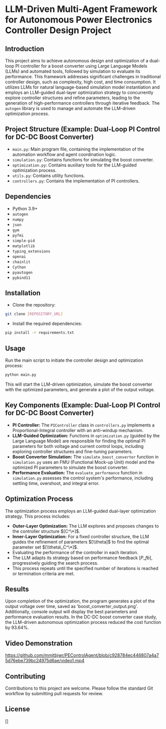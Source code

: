 
# LLM-Driven Multi-Agent Framework for Autonomous Power Electronics Controller Design Project

## Introduction
This project aims to achieve autonomous design and optimization of a dual-loop PI controller for a boost converter using Large Language Models (LLMs) and automated tools, followed by simulation to evaluate its performance. This framework addresses significant challenges in traditional controller design, such as complexity, high cost, and time consumption. It utilizes LLMs for natural language-based simulation model instantiation and employs an LLM-guided dual-layer optimization strategy to concurrently explore controller structures and refine parameters, leading to the generation of high-performance controllers through iterative feedback. The `autogen` library is used to manage and automate the LLM-driven optimization process.

## Project Structure (Example: Dual-Loop PI Control for DC-DC Boost Converter)
- `main.py`: Main program file, containing the implementation of the automation workflow and agent coordination logic.
- `simulation.py`: Contains functions for simulating the boost converter.
- `optimization.py`: Contains auxiliary tools for the LLM-guided optimization process.
- `utils.py`: Contains utility functions.
- `controllers.py`: Contains the implementation of PI controllers.

## Dependencies
- Python 3.9+
- `autogen`
- `numpy`
- `json`
- `gym`
- `pyfmi`
- `simple-pid`
- `matplotlib`
- `typing_extensions`
- `openai`
- `chainlit`
- `Cython`
- `pyautogen`
- `pybind11`

## Installation
- Clone the repository:
```bash
git clone [REPOSITORY_URL]
````

  - Install the required dependencies:

<!-- end list -->

```bash
pip install -r requirements.txt
```

## Usage

Run the main script to initiate the controller design and optimization process:

```bash
python main.py
```

This will start the LLM-driven optimization, simulate the boost converter with the optimized parameters, and generate a plot of the output voltage.

## Key Components (Example: Dual-Loop PI Control for DC-DC Boost Converter)

  - **PI Controller:** The `PIController` class in `controllers.py` implements a Proportional-Integral controller with an anti-windup mechanism.
  - **LLM-Guided Optimization:** Functions in `optimization.py` (guided by the Large Language Model) are responsible for finding the optimal PI parameters for both voltage and current control loops, including exploring controller structures and fine-tuning parameters.
  - **Boost Converter Simulation:** The `simulate_boost_converter` function in `simulation.py` uses an FMU (Functional Mock-up Unit) model and the optimized PI parameters to simulate the boost converter.
  - **Performance Evaluation:** The `evaluate_performance` function in `simulation.py` assesses the control system's performance, including settling time, overshoot, and integral error.

## Optimization Process

The optimization process employs an LLM-guided dual-layer optimization strategy. This process includes:

  - **Outer-Layer Optimization:** The LLM explores and proposes changes to the controller structure $[C^\*]$.
  - **Inner-Layer Optimization:** For a fixed controller structure, the LLM guides the refinement of parameters $[\\theta]$ to find the optimal parameter set $[\\theta\_C^\*]$.
  - Evaluating the performance of the controller in each iteration.
  - The LLM adapts its strategy based on performance feedback $[P\_{fb}]$, progressively guiding the search process.
  - This process repeats until the specified number of iterations is reached or termination criteria are met.

## Results

Upon completion of the optimization, the program generates a plot of the output voltage over time, saved as 'boost\_converter\_output.png'. Additionally, console output will display the best parameters and performance evaluation results. In the DC-DC boost converter case study, the LLM-driven autonomous optimization process reduced the cost function by 93.64%.

## Video Demonstration
https://github.com/mmjtbjwr/PEControlAgent/blob/c928784ec446807a4a75d76ebe739bc24975d6ae/video1.mp4



## Contributing

Contributions to this project are welcome. Please follow the standard Git workflow by submitting pull requests for review.

## License

[]

```
```
